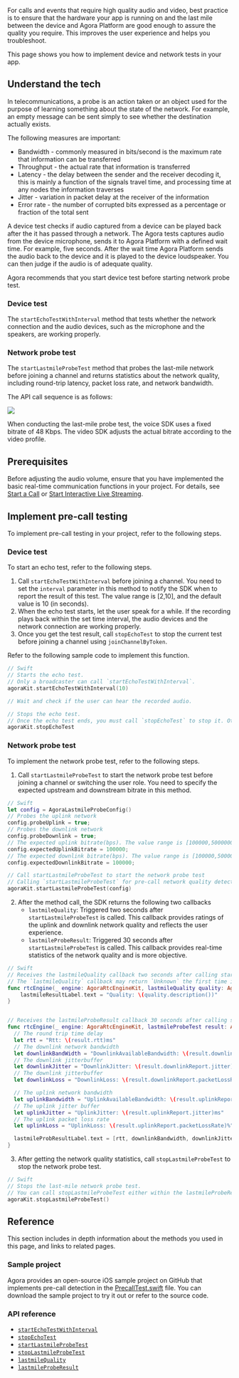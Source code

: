 For calls and events that require high quality audio and video, best practice is to ensure that the hardware your app is running on and the last mile between the device and Agora Platform are good enough to assure the quality you require. This improves the user experience and helps you troubleshoot.

This page shows you how to implement device and network tests in your app.

## Understand the tech

In telecommunications, a probe is an action taken or an object used for the purpose of learning something about the state of the network. For example, an empty message can be sent simply to see whether the destination actually exists.

The following measures are important:

- Bandwidth - commonly measured in bits/second is the maximum rate that information can be transferred
- Throughput - the actual rate that information is transferred
- Latency - the delay between the sender and the receiver decoding it, this is mainly a function of the signals travel time, and processing time at any nodes the information traverses
- Jitter - variation in packet delay at the receiver of the information
- Error rate - the number of corrupted bits expressed as a percentage or fraction of the total sent

A device test checks if audio captured from a device can be played back after the it has passed through a network. The Agora tests captures audio from the device microphone, sends it to Agora Platform with a defined wait time. For example, five seconds. After the wait time Agora Platform sends the audio back to the device and it is played to the device loudspeaker. You can then judge if the audio is of adequate quality.

Agora recommends that you start device test before starting network probe test.
### Device test

The `startEchoTestWithInterval` method that tests whether the network connection and the audio devices, such as the microphone and the speakers, are working properly.

### Network probe test

The `startLastmileProbeTest` method that probes the last-mile network before joining a channel and returns statistics about the network quality, including round-trip latency, packet loss rate, and network bandwidth.

The API call sequence is as follows:

![](https://web-cdn.agora.io/docs-files/1603946038258)

When conducting the last-mile probe test, the voice SDK uses a fixed bitrate of 48 Kbps. The video SDK adjusts the actual bitrate according to the video profile.

## Prerequisites

Before adjusting the audio volume, ensure that you have implemented the basic real-time communication functions in your project. For details, see [Start a Call](start_call_ios) or [Start Interactive Live Streaming](start_live_ios).

## Implement pre-call testing

To implement pre-call testing in your project, refer to the following steps.

### Device test

To start an echo test, refer to the following steps.

1. Call `startEchoTestWithInterval` before joining a channel. You need to set the `interval` parameter in this method to notify the SDK when to report the result of this test. The value range is [2,10], and the default value is 10 (in seconds).
2. When the echo test starts, let the user speak for a while. If the recording plays back within the set time interval, the audio devices and the network connection are working properly.
3. Once you get the test result, call `stopEchoTest` to stop the current test before joining a channel using `joinChannelByToken`.

Refer to the following sample code to implement this function.

```swift
// Swift
// Starts the echo test.
// Only a broadcaster can call `startEchoTestWithInterval`.
agoraKit.startEchoTestWithInterval(10)

// Wait and check if the user can hear the recorded audio.

// Stops the echo test.
// Once the echo test ends, you must call `stopEchoTest` to stop it. Otherwise, you cannot conduct another echo test or join a channel using `joinChannelByToken`.
agoraKit.stopEchoTest
```

### Network probe test

To implement the network probe test, refer to the following steps.

1. Call `startLastmileProbeTest` to start the network probe test before joining a channel or switching the user role. You need to specify the expected upstream and downstream bitrate in this method.

  ```swift
  // Swift
  let config = AgoraLastmileProbeConfig()
  // Probes the uplink network
  config.probeUplink = true;
  // Probes the downlink network
  config.probeDownlink = true;
  // The expected uplink bitrate(bps). The value range is [100000,5000000]
  config.expectedUplinkBitrate = 100000;
  // The expected downlink bitrate(bps). The value range is [100000,5000000]
  config.expectedDownlinkBitrate = 100000;

  // Call startLastmileProbeTest to start the network probe test
  // Calling `startLastmileProbeTest` for pre-call network quality detection consumes network traffic. Therefore, after calling this method, Agora recommends not calling any other method until you receive the `lastmileProbeTest` callback.
  agoraKit.startLastmileProbeTest(config)
  ```

2. After the method call, the SDK returns the following two callbacks
	- `lastmileQuality`: Triggered two seconds after `startLastmileProbeTest` is called. This callback provides ratings of the uplink and downlink network quality and reflects the user experience.
	- `lastmileProbeResult`: Triggered 30 seconds after `startLastmileProbeTest` is called. This callback provides real-time statistics of the network quality and is more objective.

  ```swift
  // Swift
  // Receives the lastmileQuality callback two seconds after calling startLastmileProbeTest. This callback is triggered once every 2 seconds.
  // The `lastmileQuality` callback may return `Unknown` the first time it is triggered. Subsequent callbacks will return the test results.
  func rtcEngine(_ engine: AgoraRtcEngineKit, lastmileQuality quality: AgoraNetworkQuality) {
      lastmileResultLabel.text = "Quality: \(quality.description())"
  }


  // Receives the lastmileProbeResult callback 30 seconds after calling startLastmileProbeTest. This callback provides more detailed network quality statistics.
  func rtcEngine(_ engine: AgoraRtcEngineKit, lastmileProbeTest result: AgoraLastmileProbeResult) {
    // The round trip time delay
    let rtt = "Rtt: \(result.rtt)ms"
    // The downlink network bandwidth
    let downlinkBandWidth = "DownlinkAvailableBandwidth: \(result.downlinkReport.availableBandwidth)Kbps"
    // The downlink jitterbuffer
    let downlinkJitter = "DownlinkJitter: \(result.downlinkReport.jitter)ms"
    // The downlink jitterbuffer
    let downlinkLoss = "DownlinkLoss: \(result.downlinkReport.packetLossRate)%"

    // The uplink network bandwidth
    let uplinkBandwidth = "UplinkAvailableBandwidth: \(result.uplinkReport.availableBandwidth)Kbps"
    // The uplink jitter buffer
    let uplinkJitter = "UplinkJitter: \(result.uplinkReport.jitter)ms"
    // The uplink packet loss rate
    let uplinkLoss = "UplinkLoss: \(result.uplinkReport.packetLossRate)%"

    lastmileProbResultLabel.text = [rtt, downlinkBandwidth, downlinkJitter, downlinkLoss, uplinkBandwidth, uplinkJitter, uplinkLoss].joined(separator: "\n")
  }
  ```

3. After getting the network quality statistics, call `stopLastmileProbeTest` to stop the network probe test.

  ```swift
  // Swift
  // Stops the last-mile network probe test.
  // You can call stopLastmileProbeTest either within the lastmileProbeResult callback, or at other time before joining a channel.
  agoraKit.stopLastmileProbeTest()
  ```

## Reference

This section includes in depth information about the methods you used in this page, and links to related pages.

### Sample project

Agora provides an open-source iOS sample project on GitHub that implements pre-call detection in the [PrecallTest.swift](https://github.com/AgoraIO/API-Examples/blob/dev/3.6.200/iOS/APIExample/Examples/Advanced/PrecallTest/PrecallTest.swift) file. You can download the sample project to try it out or refer to the source code.

### API reference

- [`startEchoTestWithInterval`](./API%20Reference/oc/Classes/AgoraRtcEngineKit.html#//api/name/startEchoTestWithInterval:successBlock:)
- [`stopEchoTest`](./API%20Reference/oc/Classes/AgoraRtcEngineKit.html#//api/name/stopEchoTest)
- [`startLastmileProbeTest`](./API%20Reference/oc/Classes/AgoraRtcEngineKit.html#//api/name/startLastmileProbeTest:)
- [`stopLastmileProbeTest`](./API%20Reference/oc/Classes/AgoraRtcEngineKit.html#//api/name/stopLastmileProbeTest)
- [`lastmileQuality`](./API%20Reference/oc/Protocols/AgoraRtcEngineDelegate.html#//api/name/rtcEngine:lastmileQuality:)
- [`lastmileProbeResult`](./API%20Reference/oc/Protocols/AgoraRtcEngineDelegate.html#//api/name/rtcEngine:lastmileProbeTestResult:)
